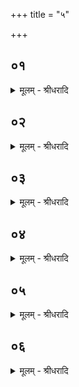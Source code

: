 +++
title = "५"

+++


## ०१
<details><summary>मूलम् - श्रीधरादि</summary>

अ᳘प वा᳘ एत᳘स्मात्॥  
श्री᳘ राष्ट्रं᳘ क्रामति᳘ योऽश्वमेधे᳘न य᳘जते यदा वै पु᳘रुषः श्रि᳘यं ग᳘छति वी᳘णास्मै वाद्यते ब्राह्मणौ᳘ वीणागाथि᳘नौ संवत्सरं᳘ गायतः श्रियै वा᳘ एत᳘द्रूपं यद्वी᳘णा श्रि᳘यमे᳘वास्मिंस्त᳘द्धत्तः॥
</details>

## ०२
<details><summary>मूलम् - श्रीधरादि</summary>

त᳘दाहुः॥  
य᳘दुभौ᳘ ब्राह्मणौ गा᳘येताम᳘पास्मात्क्षत्रं᳘ क्रामेद्ब्र᳘ह्मणो वा᳘ एत᳘द्रूपं य᳘द्ब्राह्मणो न वै ब्र᳘ह्मणि क्षत्रं᳘ रमत इ᳘ति॥
</details>

## ०३
<details><summary>मूलम् - श्रीधरादि</summary>

य᳘दुभौ᳘ राज᳘न्यौ॥  
अ᳘पास्माद्ब्रह्मवर्चसं᳘ क्रामेत्क्षत्र᳘स्य वा᳘ एत᳘द्रूपं य᳘द्राज᳘न्यो न वै᳘ क्षत्रे᳘ ब्रह्मवर्चसं᳘ रमत इ᳘ति ब्राह्म᳘णोऽन्यो गा᳘यति राज᳘न्योऽन्यो ब्र᳘ह्म वै᳘ ब्राह्मणः᳘ क्षत्रं᳘ राजन्य᳘स्त᳘दस्य ब्र᳘ह्मणा च क्षत्रे᳘ण चोभय᳘तः श्रीः प᳘रिगृहीता भवति॥
</details>

## ०४
<details><summary>मूलम् - श्रीधरादि</summary>

त᳘दाहुः॥  
य᳘दुभौ दि᳘वा गा᳘येताम् प्रभ्रं᳘शुकास्माछ्रीः᳘ स्याद्ब्र᳘ह्मणो वा᳘ एत᳘द्रूपं यद᳘हर्यदा वै रा᳘जा काम᳘यतेऽथ ब्राह्मणं᳘ जिनाति पा᳘पीयांस्तु᳘ भवति॥
</details>

## ०५
<details><summary>मूलम् - श्रीधरादि</summary>

य᳘दुभौ न᳘क्तम्॥  
अ᳘पास्माद्ब्रह्मवर्चसं᳘ क्रामेत्क्षत्र᳘स्य वा᳘ एत᳘द्रूपं यद्रा᳘त्रिर्न वै᳘ क्षत्रे᳘ ब्रह्मवर्चसं᳘ रमत इ᳘ति दि᳘वा ब्राह्मणो गा᳘यति न᳘क्तं राजन्य᳘स्त᳘थो हास्य ब्र᳘ह्मणा च क्षत्रे᳘ण चोभय᳘तः श्रीः प᳘रिगृहीता भवती᳘ति॥
</details>

## ०६
<details><summary>मूलम् - श्रीधरादि</summary>

अयजते᳘त्यददादि᳘ति ब्राह्मणो᳘ गायतीष्टापूर्तं वै᳘ ब्राह्मण᳘स्येष्टापूर्ते᳘नै᳘वैनं स स᳘मर्धयती᳘त्ययुध्यते᳘त्यमुं᳘ संग्राम᳘मजयदि᳘ति राज᳘न्यो युद्धं वै᳘ राजन्य᳘स्य वीर्यं᳘ वी᳘र्येणै᳘वैनं स स᳘मर्धयति तिस्रोऽन्यो गा᳘था गा᳘यति तिस्रोऽन्यः षट् स᳘म्पद्यन्ते ष᳘डृत᳘वः संवत्सर᳘ ऋतु᳘ष्वेव᳘ संवत्सरे प्र᳘तितिष्ठति ता᳘भ्यां शतं᳘ ददाति शता᳘युर्वै पु᳘रुषः शते᳘न्द्रिय आ᳘युरे᳘वेन्द्रियं᳘ वीर्य᳘मात्म᳘न्धत्ते॥
</details>